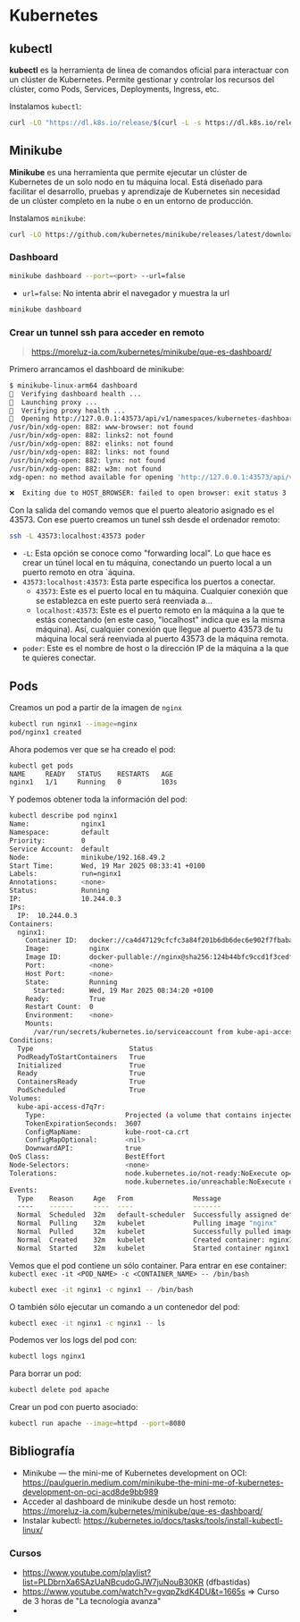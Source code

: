 # Kubernetes

## kubectl
**kubectl** es la herramienta de línea de comandos oficial para interactuar con un clúster de Kubernetes. Permite gestionar y controlar los recursos del clúster, como Pods, Services, Deployments, Ingress, etc.

Instalamos `kubectl`:
```bash
curl -LO "https://dl.k8s.io/release/$(curl -L -s https://dl.k8s.io/release/stable.txt)/bin/linux/amd64/kubectl.sha256"
```

## Minikube
**Minikube** es una herramienta que permite ejecutar un clúster de Kubernetes de un solo nodo en tu máquina local. Está diseñado para facilitar el desarrollo, pruebas y aprendizaje de Kubernetes sin necesidad de un clúster completo en la nube o en un entorno de producción.

Instalamos `minikube`:
```bash
curl -LO https://github.com/kubernetes/minikube/releases/latest/download/minikube-linux-amd64
```

### Dashboard
```bash
minikube dashboard --port=<port> --url=false
```
* `url=false`: No intenta abrir el navegador y muestra la url

```bash
minikube dashboard
```

### Crear un tunnel ssh para acceder en remoto
> https://moreluz-ia.com/kubernetes/minikube/que-es-dashboard/

Primero arrancamos el dashboard de minikube:
```bash
$ minikube-linux-arm64 dashboard
🤔  Verifying dashboard health ...
🚀  Launching proxy ...
🤔  Verifying proxy health ...
🎉  Opening http://127.0.0.1:43573/api/v1/namespaces/kubernetes-dashboard/services/http:kubernetes-dashboard:/proxy/ in your default browser...
/usr/bin/xdg-open: 882: www-browser: not found
/usr/bin/xdg-open: 882: links2: not found
/usr/bin/xdg-open: 882: elinks: not found
/usr/bin/xdg-open: 882: links: not found
/usr/bin/xdg-open: 882: lynx: not found
/usr/bin/xdg-open: 882: w3m: not found
xdg-open: no method available for opening 'http://127.0.0.1:43573/api/v1/namespaces/kubernetes-dashboard/services/http:kubernetes-dashboard:/proxy/'

❌  Exiting due to HOST_BROWSER: failed to open browser: exit status 3
```

Con la salida del comando vemos que el puerto aleatorio asignado es el 43573. Con ese puerto creamos un tunel ssh desde el ordenador remoto:
```bash
ssh -L 43573:localhost:43573 poder
```

* `-L`: Esta opción se conoce como "forwarding local". Lo que hace es crear un túnel local en tu máquina, conectando un puerto local a un puerto remoto en otra `áquina.
* `43573:localhost:43573`: Esta parte especifica los puertos a conectar.
  * `43573`: Este es el puerto local en tu máquina. Cualquier conexión que se establezca en este puerto será reenviada a...
  * `localhost:43573`: Este es el puerto remoto en la máquina a la que te estás conectando (en este caso, "localhost" indica que es la misma máquina). Así, cualquier conexión que llegue al puerto 43573 de tu máquina local será reenviada al puerto 43573 de la máquina remota.
* `poder`: Este es el nombre de host o la dirección IP de la máquina a la que te quieres conectar.

## Pods

Creamos un pod a partir de la imagen de `nginx`
```bash
kubectl run nginx1 --image=nginx
pod/nginx1 created
```

Ahora podemos ver que se ha creado el pod:
```bash
kubectl get pods
NAME     READY   STATUS    RESTARTS   AGE
nginx1   1/1     Running   0          103s
```

Y podemos obtener toda la información del pod:
```bash
kubectl describe pod nginx1
Name:             nginx1
Namespace:        default
Priority:         0
Service Account:  default
Node:             minikube/192.168.49.2
Start Time:       Wed, 19 Mar 2025 08:33:41 +0100
Labels:           run=nginx1
Annotations:      <none>
Status:           Running
IP:               10.244.0.3
IPs:
  IP:  10.244.0.3
Containers:
  nginx1:
    Container ID:   docker://ca4d47129cfcfc3a84f201b6db6dec6e902f7fbaba04f2c084d5a31667a50ffb
    Image:          nginx
    Image ID:       docker-pullable://nginx@sha256:124b44bfc9ccd1f3cedf4b592d4d1e8bddb78b51ec2ed5056c52d3692baebc19
    Port:           <none>
    Host Port:      <none>
    State:          Running
      Started:      Wed, 19 Mar 2025 08:34:20 +0100
    Ready:          True
    Restart Count:  0
    Environment:    <none>
    Mounts:
      /var/run/secrets/kubernetes.io/serviceaccount from kube-api-access-d7q7r (ro)
Conditions:
  Type                        Status
  PodReadyToStartContainers   True
  Initialized                 True
  Ready                       True
  ContainersReady             True
  PodScheduled                True
Volumes:
  kube-api-access-d7q7r:
    Type:                    Projected (a volume that contains injected data from multiple sources)
    TokenExpirationSeconds:  3607
    ConfigMapName:           kube-root-ca.crt
    ConfigMapOptional:       <nil>
    DownwardAPI:             true
QoS Class:                   BestEffort
Node-Selectors:              <none>
Tolerations:                 node.kubernetes.io/not-ready:NoExecute op=Exists for 300s
                             node.kubernetes.io/unreachable:NoExecute op=Exists for 300s
Events:
  Type    Reason     Age   From               Message
  ----    ------     ----  ----               -------
  Normal  Scheduled  32m   default-scheduler  Successfully assigned default/nginx1 to minikube
  Normal  Pulling    32m   kubelet            Pulling image "nginx"
  Normal  Pulled     32m   kubelet            Successfully pulled image "nginx" in 15.195s (15.195s including waiting). Image size: 192004242 bytes.
  Normal  Created    32m   kubelet            Created container: nginx1
  Normal  Started    32m   kubelet            Started container nginx1
```

Vemos que el pod contiene un sólo container. 
Para entrar en ese container:
`kubectl exec -it <POD_NAME> -c <CONTAINER_NAME> -- /bin/bash`
```bash
kubectl exec -it nginx1 -c nginx1 -- /bin/bash
```

O también sólo ejecutar un comando a un contenedor del pod:
```bash
kubectl exec -it nginx1 -c nginx1 -- ls
```

Podemos ver los logs del pod con:
```bash
kubectl logs nginx1
```

Para borrar un pod:
```bash
kubectl delete pod apache
```

Crear un pod con puerto asociado:
```bash
kubectl run apache --image=httpd --port=8080
```

## Bibliografía
* Minikube — the mini-me of Kubernetes development on OCI: https://paulguerin.medium.com/minikube-the-mini-me-of-kubernetes-development-on-oci-acd8de9bb989
* Acceder al dashboard de minikube desde un host remoto: https://moreluz-ia.com/kubernetes/minikube/que-es-dashboard/
* Instalar kubectl: https://kubernetes.io/docs/tasks/tools/install-kubectl-linux/

### Cursos
* https://www.youtube.com/playlist?list=PLDbrnXa6SAzUaNBcudoGJW7juNouB30KR (dfbastidas)
* https://www.youtube.com/watch?v=gvqpZkdK4DU&t=1665s => Curso de 3 horas de "La tecnología avanza"
* 